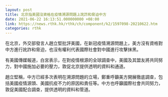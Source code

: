```yaml
---
layout: post
title: 北京指美國沒資格在疫情溯源問題上訛詐和脅迫中方
date: 2021-06-22 16:13:51.000000000 +08:00
link: https://news.rthk.hk/rthk/ch/component/k2/1597098-20210622.htm
categories: rthk
---
```


在北京，外交部發言人趙立堅批評美國，在新冠疫情溯源問題上，美方沒有資格對中方進行訛詐和脅迫，也沒有權利代表國際社會對中國進行攻擊抹黑。

有美國傳媒報道，白宮表示，在對疫情根源的全球調查中，美國及其盟友將共同努力，對中國施加必要的壓力，敦促北京提供透明的資料和通道。

趙立堅稱，中方已經多次表明在溯源問題的立場，鄭重呼籲美方開展徹底調查，包括美國疫情源頭、美國抗疫不力的原因和責任等。中方也呼籲國際社會共同努力，敦促美國配合調查，提供透明的資料和管道。
